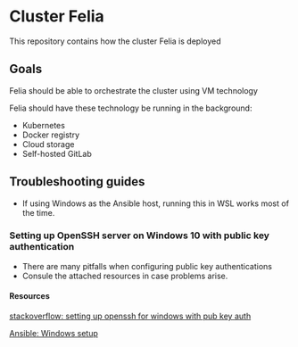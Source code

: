 # Cluster Felia

This repository contains how the cluster Felia is deployed

## Goals

Felia should be able to orchestrate the cluster using VM technology

Felia should have these technology be running in the background:

- Kubernetes
- Docker registry
- Cloud storage
- Self-hosted GitLab

## Troubleshooting guides

- If using Windows as the Ansible host, running this in WSL
works most of the time.

### Setting up OpenSSH server on Windows 10 with public key authentication

- There are many pitfalls when configuring public key authentications
- Consule the attached resources in case problems arise.

#### Resources

[stackoverflow: setting up openssh for windows with pub key auth](https://stackoverflow.com/questions/16212816/setting-up-openssh-for-windows-using-public-key-authentication)

[Ansible: Windows setup](https://docs.ansible.com/ansible/latest/user_guide/windows_setup.html)

